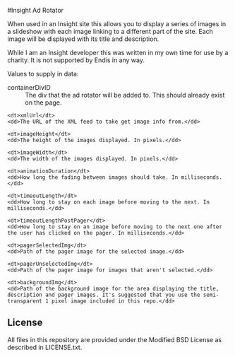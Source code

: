#Insight Ad Rotator

When used in an Insight site this allows you to display a series of images in a slideshow with each image linking to a different part of the site. Each image will be displayed with its title and description.

While I am an Insight developer this was written in my own time for use by a charity. It is not supported by Endis in any way.

Values to supply in data:

<dl>
	<dt>containerDivID</dt>
	<dd>The div that the ad rotator will be added to. This should already exist on the page.</dd>
	
	<dt>xmlUrl</dt>
	<dd>The URL of the XML feed to take get image info from.</dd>
	
	<dt>imageHeight</dt>
	<dd>The height of the images displayed. In pixels.</dd>
	
	<dt>imageWidth</dt>
	<dd>The width of the images displayed. In pixels.</dd>
	
	<dt>animationDuration</dt>
	<dd>How long the fading between images should take. In milliseconds.</dd>
	
	<dt>timeoutLength</dt>
	<dd>How long to stay on each image before moving to the next. In milliseconds.</dd>
	
	<dt>timeoutLengthPostPager</dt>
	<dd>How long to stay on an image before moving to the next one after the user has clicked on the pager. In milliseconds.</dd>
	
	<dt>pagerSelectedImg</dt>
	<dd>Path of the pager image for the selected image.</dd>
	
	<dt>pagerUnselectedImg</dt>
	<dd>Path of the pager image for images that aren't selected.</dd>
	
	<dt>backgroundImg</dt>
	<dd>Path of the background image for the area displaying the title, description and pager images. It's suggested that you use the semi-transparent 1 pixel image included in this repo.</dd>
</dl>

## License

All files in this repository are provided under the Modified BSD License as described in LICENSE.txt.